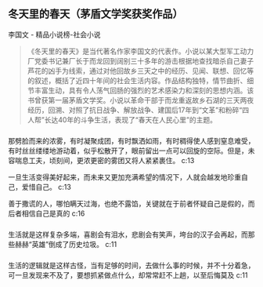 ## 冬天里的春天（茅盾文学奖获奖作品）

李国文  -  精品小说榜-社会小说

> 《冬天里的春天》是当代著名作家李国文的代表作。小说以某大型军工动力厂党委书记兼厂长于而龙回到阔别三十多年的游击根据地查找暗杀自己妻子芦花的凶手为线索，通过对他回故乡三天之中的经历、见闻、联想、回忆等的叙述，概括了近四十年间的社会生活内容。作品结构独特，情节曲折、细节丰富生动，具有令人荡气回肠的强烈的艺术感染力和深刻的思想内涵。该书曾获第一届茅盾文学奖。小说以革命干部于而龙重返故乡石湖的三天两夜经历，回溯、对照了抗日战争、解放战争、建国后17年到“文革”和粉碎“四人帮”长达40年的斗争生活，表现了“春天在人民心里”的主题。

### 

那劈脸而来的浓雾，有时凝聚成团，有时飘洒如雨，有时稠得使人感到窒息难受，有时丝丝缕缕地游动着，似乎松散开了，眼前留出一点可以回旋的空际。但是，未容喘息工夫，顷刻间，更浓更密的雾团又将人紧紧裹住。 c:13

一旦生活变得美好起来，而未来又更加充满希望的情况下，人就会越发地珍重自己，爱惜自己。 c:13

善于撒谎的人，哪怕瞒天过海，也绝不露馅，关键就在于前者怀疑自己是假的，而后者相信自己是真的 c:16

### 

生活就是这样复杂多端，喜剧会有泪水，悲剧会有笑声，垮台的汉子会再起，而那些赫赫“英雄”倒成了历史垃圾。 c:11

### 

生活的逻辑就是这样古怪，当有足够的时间，去做什么事的时候，并不十分着急，可一旦发现来不及了，要想抓紧做点什么，却常常赶不上趟，以至后悔莫及 c:11
